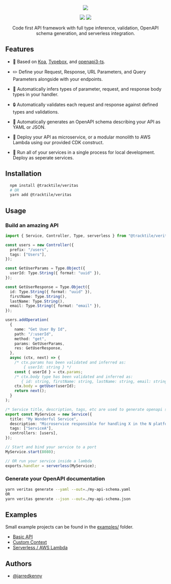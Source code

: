 <p  align="center">
  <img  src="https://i.imgur.com/ANnBTvB.png"  />
</p>

<p align="center">
  <img src="https://badgen.net/npm/v/@tracktile/veritas"/>
  <img src="https://badgen.net/bundlephobia/minzip/@tracktile/veritas"/>
</p>

 <p  align="center">Code first API framework with full type inference, validation, OpenAPI schema generation, and serverless integration.</p>

## Features

- :muscle: Based on [Koa](https://github.com/koajs/koa), [Typebox](https://github.com/sinclairzx81/typebox), and [openapi3-ts](https://github.com/metadevpro/openapi3-ts).

- :pencil2: Define your Request, Response, URL Parameters, and Query Parameters alongside with your endpoints.

- :necktie: Automatically infers types of parameter, request, and response body types in your handler.

- :lock: Automatically validates each request and response against defined types and validations.

- :notebook_with_decorative_cover: Automatically generates an OpenAPI schema describing your API as YAML or JSON.

- :battery: Deploy your API as microservice, or a modular monolith to AWS Lambda using our provided CDK construct.

- :runner: Run all of your services in a single process for local development. Deploy as seperate services.

## Installation

```sh
  npm install @tracktile/veritas
  # OR
  yarn add @tracktile/veritas
```

## Usage

### Build an amazing API

```typescript
import { Service, Controller, Type, serverless } from "@tracktile/veritas";

const users = new Controller({
  prefix: "/users",
  tags: ["Users"],
});

const GetUserParams = Type.Object({
  userId: Type.String({ format: "uuid" }),
});

const GetUserResponse = Type.Object({
  id: Type.String({ format: "uuid" }),
  firstName: Type.String(),
  lastName: Type.String(),
  email: Type.String({ format: "email" }),
});

users.addOperation(
  {
    name: "Get User By Id",
    path: "/:userId",
    method: "get",
    params: GetUserParams,
    res: GetUserResponse,
  },
  async (ctx, next) => {
    /* ctx.params has been validated and inferred as:
        { userId: string } */
    const { userId } = ctx.params;
    /* ctx.body type has been validated and inferred as:
       { id: string, firstName: string, lastName: string, email: string} */
    ctx.body = getUser(userId);
    return next();
  }
);

/* Service title, description, tags, etc are used to generate openapi schema */
export const MyService = new Service({
  title: "My Wonderful Service",
  description: "Microservice responsible for handling X in the N platform.",
  tags: ["ServiceA"],
  controllers: [users],
});

// Start and bind your service to a port
MyService.start(8080);

// OR run your service inside a lambda
exports.handler = serverless(MyService);
```

### Generate your OpenAPI documentation

```sh
yarn veritas generate --yaml --out=./my-api-schema.yaml
OR
yarn veritas generate --json --out=./my-api-schema.json
```

## Examples

Small example projects can be found in the [examples/](./examples) folder.

- [Basic API](./examples/basic.ts)
- [Custom Context](./examples/extending-context.ts)
- [Serverless / AWS Lambda](./examples/serverless.ts)

## Authors

- [@jarredkenny](https://www.github.com/jarredkenny)
